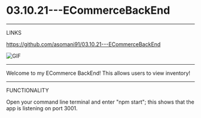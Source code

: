# 03.10.21---ECommerceBackEnd

-----

LINKS

https://github.com/asomani91/03.10.21---ECommerceBackEnd

![GIF](https://github.com/asomani91/03.10.21---ECommerceBackEnd/blob/main/ECommerceBackEnd.gif)

-----

Welcome to my ECommerce BackEnd! This allows users to view inventory!

-----

FUNCTIONALITY

Open your command line terminal and enter "npm start"; this shows that the app is listening on port 3001.
